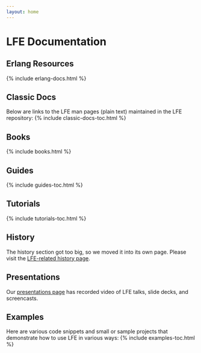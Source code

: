 ```yaml
---
layout: home
---
```


# LFE Documentation


<a name="Resources"></a>

## Erlang Resources
{% include erlang-docs.html %}


<a name="Classic-Docs"></a>

## Classic Docs
Below are links to the LFE man pages (plain text) maintained in the LFE
repository:
{% include classic-docs-toc.html %}

<a name="Books"></a>

## Books
{% include books.html %}


<a name="Guides"></a>

## Guides
{% include guides-toc.html %}


<a name="Tutorials"></a>

## Tutorials
{% include tutorials-toc.html %}


<a name="History"></a>

## History
The history section got too big, so we moved it into its own page. Please visit
the <a href="/history.html">LFE-related history page</a>.


<a name="LFE-Presentations"></a>

## Presentations
Our <a href="/presentations.html">presentations page</a> has recorded video of
LFE talks, slide decks, and screencasts.


<a name="Examples"></a>

## Examples
Here are various code snippets and small or sample projects that demonstrate
how to use LFE in various ways:
{% include examples-toc.html %}
